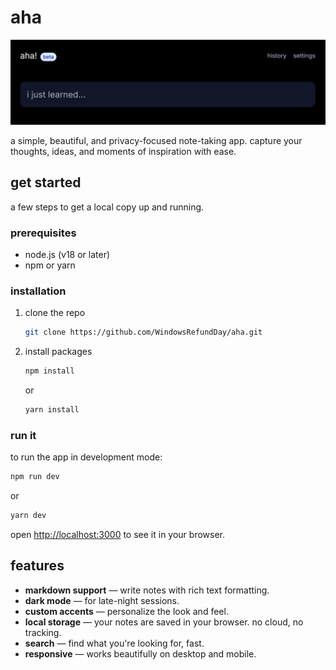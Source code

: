 
# aha

![aha! app screenshot](public/screenshot.png)

a simple, beautiful, and privacy-focused note-taking app. capture your thoughts, ideas, and moments of inspiration with ease.

## get started

a few steps to get a local copy up and running.

### prerequisites

- node.js (v18 or later)
- npm or yarn

### installation

1. clone the repo

    ```sh
    git clone https://github.com/WindowsRefundDay/aha.git
    ```

2. install packages

    ```sh
    npm install
    ```

    or

    ```sh
    yarn install
    ```

### run it

to run the app in development mode:

```sh
npm run dev
```

or

```sh
yarn dev
```

open [http://localhost:3000](http://localhost:3000) to see it in your browser.

## features

- **markdown support** — write notes with rich text formatting.
- **dark mode** — for late-night sessions.
- **custom accents** — personalize the look and feel.
- **local storage** — your notes are saved in your browser. no cloud, no tracking.
- **search** — find what you're looking for, fast.
- **responsive** — works beautifully on desktop and mobile.
